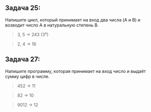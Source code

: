 ## Задача 25: 

Напишите цикл, который принимает на вход два числа (A и B) и возводит число A в натуральную степень B.

> 3, 5 -> 243 (3⁵)

> 2, 4 -> 16

## Задача 27: 

Напишите программу, которая принимает на вход число и выдаёт сумму цифр в числе.

> 452 -> 11

> 82 -> 10

> 9012 -> 12